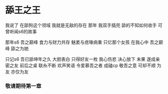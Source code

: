 # 舔王之王

我说了 在舔狗这个领域 我就是无敌的存在 那年 我双手插兜 舔的不知如何收手 可曾听闻s6的故事

那年s6 吾之巅峰 食力与财力共存 魅袤与痣喙病重 只忆那个女孩 在我心中 吾之巅峰 舔之为她

只记s6 吾已舔坤年之久 大胆表白 只得好友一枚 我心伤悲 决心放下 未果 遂成亲密之友 前后之桌 联糸不断 欢声笑语 令爱慕吾之者 成磕cp 敬吾之意 可却不顺 为友 亦仅为友

### 敬请期待第一章
